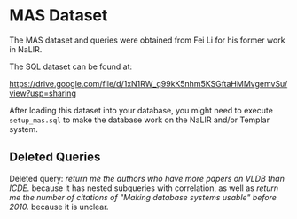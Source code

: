 # MAS Dataset

The MAS dataset and queries were obtained from Fei Li for his former work in NaLIR.

The SQL dataset can be found at:

https://drive.google.com/file/d/1xN1RW_q99kK5nhm5KSGftaHMMvgemvSu/view?usp=sharing

After loading this dataset into your database, you might need to execute `setup_mas.sql` to make the database work on the NaLIR and/or Templar system.

## Deleted Queries

Deleted query: *return me the authors who have more papers on VLDB than ICDE.* because it has nested subqueries with correlation, as well as *return me the number of citations of "Making database systems usable" before 2010.* because it is unclear.
